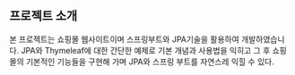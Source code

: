 ## 프로젝트 소개
본 프로젝트는 쇼핑몰 웹사이트이며 스프링부트와 JPA기술을 활용하여 개발하였습니다. JPA와 Thymeleaf에 대한 간단한 예제로 기본 개념과 사용법을 익히고 
그 후 쇼핑몰의 기본적인 기능들을 구현해 가며 JPA와 스프링 부트를 자연스레 익힐 수 있다.
